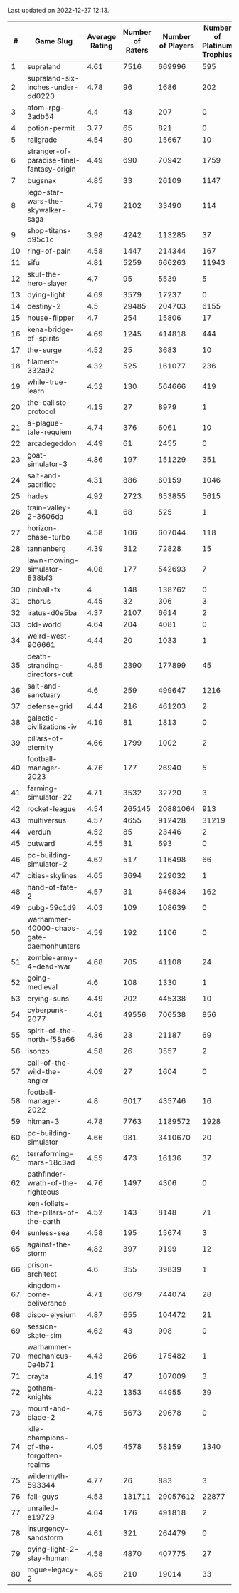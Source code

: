 Last updated on 2022-12-27 12:13.


|#|Game Slug|Average Rating|Number of Raters|Number of Players|Number of Platinum Trophies|Max Rarity (%)|
|---|---|---|---|---|---|---|
|1|supraland|4.61|7516|669996|595|99|
|2|supraland-six-inches-under-dd0220|4.78|96|1686|202|99|
|3|atom-rpg-3adb54|4.4|43|207|0|98|
|4|potion-permit|3.77|65|821|0|98|
|5|railgrade|4.54|80|15667|10|98|
|6|stranger-of-paradise-final-fantasy-origin|4.49|690|70942|1759|98|
|7|bugsnax|4.85|33|26109|1147|97|
|8|lego-star-wars-the-skywalker-saga|4.79|2102|33490|114|97|
|9|shop-titans-d95c1c|3.98|4242|113285|37|97|
|10|ring-of-pain|4.58|1447|214344|167|96|
|11|sifu|4.81|5259|666263|11943|96|
|12|skul-the-hero-slayer|4.7|95|5539|5|96|
|13|dying-light|4.69|3579|17237|0|95|
|14|destiny-2|4.5|29485|204703|6155|94|
|15|house-flipper|4.7|254|15806|17|94|
|16|kena-bridge-of-spirits|4.69|1245|414818|444|94|
|17|the-surge|4.52|25|3683|10|94|
|18|filament-332a92|4.32|525|161077|236|93|
|19|while-true-learn|4.52|130|564666|419|93|
|20|the-callisto-protocol|4.15|27|8979|1|92|
|21|a-plague-tale-requiem|4.74|376|6061|10|91|
|22|arcadegeddon|4.49|61|2455|0|91|
|23|goat-simulator-3|4.86|197|151229|351|91|
|24|salt-and-sacrifice|4.31|886|60159|1046|91|
|25|hades|4.92|2723|653855|5615|89|
|26|train-valley-2-3606da|4.1|68|525|1|89|
|27|horizon-chase-turbo|4.58|106|607044|118|88|
|28|tannenberg|4.39|312|72828|15|88|
|29|lawn-mowing-simulator-838bf3|4.08|177|542693|7|86|
|30|pinball-fx|4|148|138762|0|86|
|31|chorus|4.45|32|306|3|85|
|32|iratus-d0e5ba|4.37|2107|6614|2|85|
|33|old-world|4.64|204|4081|0|84|
|34|weird-west-906661|4.44|20|1033|1|84|
|35|death-stranding-directors-cut|4.85|2390|177899|45|83|
|36|salt-and-sanctuary|4.6|259|499647|1216|83|
|37|defense-grid|4.44|216|461203|2|80|
|38|galactic-civilizations-iv|4.19|81|1813|0|80|
|39|pillars-of-eternity|4.66|1799|1002|2|80|
|40|football-manager-2023|4.76|177|26940|5|79|
|41|farming-simulator-22|4.71|3532|32720|3|78|
|42|rocket-league|4.54|265145|20881064|913|77|
|43|multiversus|4.57|4655|912428|31219|76|
|44|verdun|4.52|85|23446|2|75|
|45|outward|4.55|31|693|0|74|
|46|pc-building-simulator-2|4.62|517|116498|66|74|
|47|cities-skylines|4.65|3694|229032|1|72|
|48|hand-of-fate-2|4.57|31|646834|162|72|
|49|pubg-59c1d9|4.03|109|108639|0|72|
|50|warhammer-40000-chaos-gate-daemonhunters|4.59|192|1106|0|68|
|51|zombie-army-4-dead-war|4.68|705|41108|24|67|
|52|going-medieval|4.6|108|1330|1|66|
|53|crying-suns|4.49|202|445338|10|65|
|54|cyberpunk-2077|4.61|49556|706538|856|64|
|55|spirit-of-the-north-f58a66|4.36|23|21187|69|64|
|56|isonzo|4.58|26|3557|2|58|
|57|call-of-the-wild-the-angler|4.09|27|1604|0|50|
|58|football-manager-2022|4.8|6017|435746|16|49|
|59|hitman-3|4.78|7763|1189572|1928|48|
|60|pc-building-simulator|4.66|981|3410670|20|48|
|61|terraforming-mars-18c3ad|4.55|473|16136|37|48|
|62|pathfinder-wrath-of-the-righteous|4.76|1497|4306|0|47|
|63|ken-follets-the-pillars-of-the-earth|4.52|143|8148|71|46|
|64|sunless-sea|4.58|195|15674|3|37|
|65|against-the-storm|4.82|397|9199|12|34|
|66|prison-architect|4.6|355|39839|1|31|
|67|kingdom-come-deliverance|4.71|6679|744074|28|30|
|68|disco-elysium|4.87|655|104472|21|28|
|69|session-skate-sim|4.62|43|908|0|24|
|70|warhammer-mechanicus-0e4b71|4.43|266|175482|1|24|
|71|crayta|4.19|47|107009|3|23|
|72|gotham-knights|4.22|1353|44955|39|19|
|73|mount-and-blade-2|4.75|5673|29678|0|19|
|74|idle-champions-of-the-forgotten-realms|4.05|4578|58159|1340|14|
|75|wildermyth-593344|4.77|26|883|3|12|
|76|fall-guys|4.53|131711|29057612|22877|7|
|77|unrailed-e19729|4.64|176|491818|2|7|
|78|insurgency-sandstorm|4.61|321|264479|0|6|
|79|dying-light-2-stay-human|4.58|4870|407775|27|4|
|80|rogue-legacy-2|4.85|210|19014|33|2|
